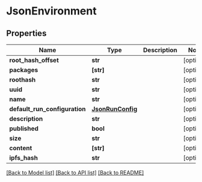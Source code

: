# JsonEnvironment


## Properties
Name | Type | Description | Notes
------------ | ------------- | ------------- | -------------
**root_hash_offset** | **str** |  | [optional] 
**packages** | **[str]** |  | [optional] 
**roothash** | **str** |  | [optional] 
**uuid** | **str** |  | [optional] 
**name** | **str** |  | [optional] 
**default_run_configuration** | [**JsonRunConfig**](JsonRunConfig.md) |  | [optional] 
**description** | **str** |  | [optional] 
**published** | **bool** |  | [optional] 
**size** | **str** |  | [optional] 
**content** | **[str]** |  | [optional] 
**ipfs_hash** | **str** |  | [optional] 

[[Back to Model list]](../README.md#documentation-for-models) [[Back to API list]](../README.md#documentation-for-api-endpoints) [[Back to README]](../README.md)


